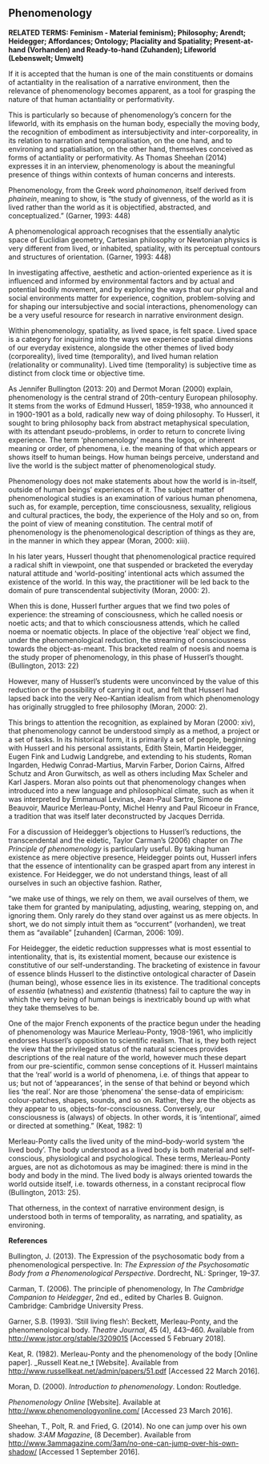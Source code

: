 ## Phenomenology

**RELATED TERMS: Feminism - Material feminism); Philosophy; Arendt; Heidegger; Affordances; Ontology; Placiality and Spatiality; Present-at-hand (Vorhanden) and Ready-to-hand (Zuhanden); Lifeworld (Lebenswelt; Umwelt)**

If it is accepted that the human is one of the main constituents or domains of actantiality in the realisation of a narrative environment, then the relevance of phenomenology becomes apparent, as a tool for grasping the nature of that human actantiality or performativity.

This is particularly so because of phenomenology’s concern for the lifeworld, with its emphasis on the human body, especially the moving body, the recognition of embodiment as intersubjectivity and inter-corporeality, in its relation to narration and temporalisation, on the one hand, and to environing and spatialisation, on the other hand, themselves conceived as forms of actantiality or performativity. As Thomas Sheehan (2014) expresses it in an interview, phenomenology is about the meaningful presence of things within contexts of human concerns and interests.

Phenomenology, from the Greek word _phainomenon,_ itself derived from _phainein_, meaning to show, is “the study of givenness, of the world as it is lived rather than the world as it is objectified, abstracted, and conceptualized.” (Garner, 1993: 448)

A phenomenological approach recognises that the essentially analytic space of Euclidian geometry, Cartesian philosophy or Newtonian physics is very different from lived, or inhabited, spatiality, with its perceptual contours and structures of orientation. (Garner, 1993: 448)

In investigating affective, aesthetic and action-oriented experience as it is influenced and informed by environmental factors and by actual and potential bodily movement, and by exploring the ways that our physical and social environments matter for experience, cognition, problem-solving and for shaping our intersubjective and social interactions, phenomenology can be a very useful resource for research in narrative environment design.

Within phenomenology, spatiality, as lived space, is felt space. Lived space is a category for inquiring into the ways we experience spatial dimensions of our everyday existence, alongside the other themes of lived body (corporeality), lived time (temporality), and lived human relation (relationality or communality). Lived time (temporality) is subjective time as distinct from clock time or objective time.

As Jennifer Bullington (2013: 20) and Dermot Moran (2000) explain, phenomenology is the central strand of 20th-century European philosophy. It stems from the works of Edmund Husserl, 1859-1938, who announced it in 1900-1901 as a bold, radically new way of doing philosophy. To Husserl, it sought to bring philosophy back from abstract metaphysical speculation, with its attendant pseudo-problems, in order to return to concrete living experience. The term ‘phenomenology’ means the logos, or inherent meaning or order, of phenomena, i.e. the meaning of that which appears or shows itself to human beings. How human beings perceive, understand and live the world is the subject matter of phenomenological study.

Phenomenology does not make statements about how the world is in-itself, outside of human beings’ experiences of it. The subject matter of phenomenological studies is an examination of various human phenomena, such as, for example, perception, time consciousness, sexuality, religious and cultural practices, the body, the experience of the Holy and so on, from the point of view of meaning constitution. The central motif of phenomenology is the phenomenological description of things as they are, in the manner in which they appear (Moran, 2000: xiii).

In his later years, Husserl thought that phenomenological practice required a radical shift in viewpoint, one that suspended or bracketed the everyday natural attitude and ‘world-positing’ intentional acts which assumed the existence of the world. In this way, the practitioner will be led back to the domain of pure transcendental subjectivity (Moran, 2000: 2).

When this is done, Husserl further argues that we find two poles of experience: the streaming of consciousness, which he called noesis or noetic acts; and that to which consciousness attends, which he called noema or noematic objects. In place of the objective ‘real’ object we find, under the phenomenological reduction, the streaming of consciousness towards the object-as-meant. This bracketed realm of noesis and noema is the study proper of phenomenology, in this phase of Husserl’s thought. (Bullington, 2013: 22)

However, many of Husserl’s students were unconvinced by the value of this reduction or the possibility of carrying it out, and felt that Husserl had lapsed back into the very Neo-Kantian idealism from which phenomenology has originally struggled to free philosophy (Moran, 2000: 2).

This brings to attention the recognition, as explained by Moran (2000: xiv), that phenomenology cannot be understood simply as a method, a project or a set of tasks. In its historical form, it is primarily a set of people, beginning with Husserl and his personal assistants, Edith Stein, Martin Heidegger, Eugen Fink and Ludwig Landgrebe, and extending to his students, Roman Ingarden, Hedwig Conrad-Martius, Marvin Farber, Dorion Cairns, Alfred Schutz and Aron Gurwitsch, as well as others including Max Scheler and Karl Jaspers. Moran also points out that phenomenology changes when introduced into a new language and philosophical climate, such as when it was interpreted by Emmanual Levinas, Jean-Paul Sartre, Simone de Beauvoir, Maurice Merleau-Ponty, Michel Henry and Paul Ricoeur in France, a tradition that was itself later deconstructed by Jacques Derrida.

For a discussion of Heidegger’s objections to Husserl’s reductions, the transcendental and the eidetic, Taylor Carman’s (2006) chapter on _The Principle of phenomenology_ is particularly useful. By taking human existence as mere objective presence, Heidegger points out, Husserl infers that the essence of intentionality can be grasped apart from any interest in existence. For Heidegger, we do not understand things, least of all ourselves in such an objective fashion. Rather,<span class="Apple-converted-space"></span>

“we make use of things, we rely on them, we avail ourselves of them, we take them for granted by manipulating, adjusting, wearing, stepping on, and ignoring them. Only rarely do they stand over against us as mere objects. In short, we do not simply intuit them as “occurrent” (vorhanden), we treat them as “available” [zuhanden] (Carman, 2006: 109).

For Heidegger, the eidetic reduction suppresses what is most essential to intentionality, that is, its existential moment, because our existence is constitutive of our self-understanding. The bracketing of existence in favour of essence blinds Husserl to the distinctive ontological character of Dasein (human being), whose essence lies in its existence. The traditional concepts of _essentia_ (whatness) and _existentia_ (thatness) fail to capture the way in which the very being of human beings is inextricably bound up with what they take themselves to be.

One of the major French exponents of the practice begun under the heading of phenomenology was Maurice Merleau-Ponty, 1908-1961, who implicitly endorses Husserl’s opposition to scientific realism. That is, they both reject the view that the privileged status of the natural sciences provides descriptions of the real nature of the world, however much these depart from our pre-scientific, common sense conceptions of it. Husserl maintains that the ‘real’ world is a world of phenomena, i.e. of things that appear to us; but not of ‘appearances’, in the sense of that behind or beyond which lies ‘the real’. Nor are those ‘phenomena’ the sense-data of empiricism: colour-patches, shapes, sounds, and so on. Rather, they are the objects as they appear to us, objects-for-consciousness. Conversely, our consciousness is (always) of objects. In other words, it is ‘intentional’, aimed or directed at something.” (Keat, 1982: 1)

Merleau-Ponty calls the lived unity of the mind–body-world system ‘the lived body’. The body understood as a lived body is both material and self-conscious, physiological and psychological. These terms, Merleau-Ponty argues, are not as dichotomous as may be imagined: there is mind in the body and body in the mind. The lived body is always oriented towards the world outside itself, i.e. towards otherness, in a constant reciprocal flow (Bullington, 2013: 25).

That otherness, in the context of narrative environment design, is understood both in terms of temporality, as narrating, and spatiality, as environing.

**References**

Bullington, J. (2013). The Expression of the psychosomatic body from a phenomenological perspective. In: _The Expression of the Psychosomatic Body from a Phenomenological Perspective_. Dordrecht, NL: Springer, 19–37.

Carman, T. (2006). The principle of phenomenology, In _The Cambridge Companion to Heidegger_, 2nd ed., edited by Charles B. Guignon. Cambridge: Cambridge University Press.

Garner, S.B. (1993). ‘Still living flesh’: Beckett, Merleau-Ponty, and the phenomenological body. _Theatre Journal_, 45 (4), 443–460\. Available from http://www.jstor.org/stable/3209015 [Accessed 5 February 2018].

Keat, R. (1982). Merleau-Ponty and the phenomenology of the body [Online paper]. _Russell Keat.ne_t [Website]. Available from http://www.russellkeat.net/admin/papers/51.pdf [Accessed 22 March 2016].

Moran, D. (2000). _Introduction to phenomenology_. London: Routledge.

_Phenomenology Online_ [Website]. Available at http://www.phenomenologyonline.com/ [Accessed 23 March 2016].

Sheehan, T., Polt, R. and Fried, G. (2014). No one can jump over his own shadow. _3:AM Magazine_, (8 December). Available from http://www.3ammagazine.com/3am/no-one-can-jump-over-his-own-shadow/ [Accessed 1 September 2016].

